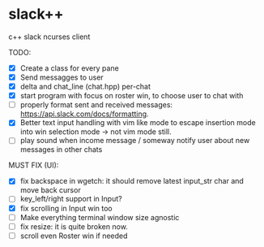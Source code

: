 # slack++
c++ slack ncurses client

TODO:

- [x] Create a class for every pane
- [x] Send messagges to user
- [x] delta and chat_line (chat.hpp) per-chat
- [x] start program with focus on roster win, to choose user to chat with
- [ ] properly format sent and received messages: https://api.slack.com/docs/formatting.
- [x] Better text input handling with vim like mode to escape insertion mode into win selection mode -> not vim mode still.
- [ ] play sound when income message / someway notify user about new messages in other chats

MUST FIX (UI):

- [x] fix backspace in wgetch: it should remove latest input_str char and move back cursor
- [ ] key_left/right support in Input?
- [x] fix scrolling in Input win too
- [ ] Make everything terminal window size agnostic
- [ ] fix resize: it is quite broken now.
- [ ] scroll even Roster win if needed